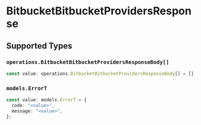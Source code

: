 # BitbucketBitbucketProvidersResponse


## Supported Types

### `operations.BitbucketBitbucketProvidersResponseBody[]`

```typescript
const value: operations.BitbucketBitbucketProvidersResponseBody[] = [];
```

### `models.ErrorT`

```typescript
const value: models.ErrorT = {
  code: "<value>",
  message: "<value>",
};
```

